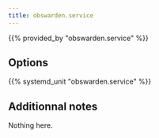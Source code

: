 ```yaml
---
title: obswarden.service
---
```


{{% provided_by "obswarden.service" %}}

## Options

{{% systemd_unit "obswarden.service" %}}

## Additionnal notes

Nothing here.